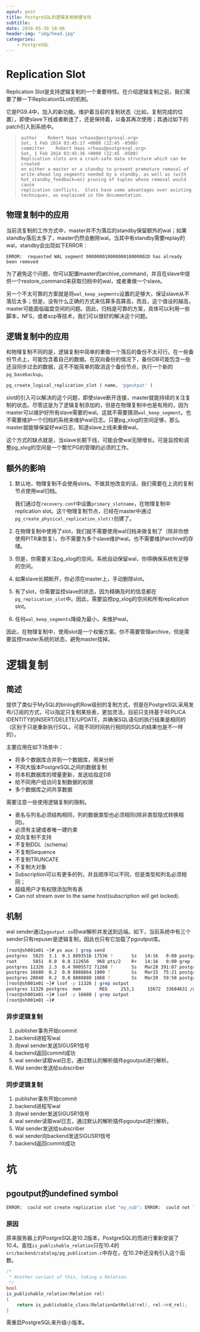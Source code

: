 ```yaml
---
ayout: post
title: PostgreSQL的逻辑复制原理与坑
subtitle: 
date: 2018-05-30 18:06
header-img: "img/head.jpg"
categories: 
    - PostgreSQL
---
```


# Replication Slot

Replication Slot是支持逻辑复制的一个重要特性。在介绍逻辑复制之前，我们需要了解一下ReplicationSLot的机制。

它是PG9.4中，加入的新功能。维护着当前的复制状态（比如，复制完成的位置），即使slave下线或者断连了，还是保持着，以备其再次使用；其通过如下的patch引入到系统中。

> ```text
> author    Robert Haas <rhaas@postgresql.org>  
> Sat, 1 Feb 2014 03:45:17 +0000 (22:45 -0500)
> committer    Robert Haas <rhaas@postgresql.org>  
> Sat, 1 Feb 2014 03:45:36 +0000 (22:45 -0500)
> Replication slots are a crash-safe data structure which can be created
> on either a master or a standby to prevent premature removal of
> write-ahead log segments needed by a standby, as well as (with
> hot_standby_feedback=on) pruning of tuples whose removal would cause
> replication conflicts.  Slots have some advantages over existing
> techniques, as explained in the documentation.
> ```

## 物理复制中的应用

当前流复制的工作方式中，master并不为落后的standby保留额外的wal；如果standby落后太多了，master仍然会删除wal。当其中有standby需要replay的wal，standby会出现如下ERROR：

```
ERROR:  requested WAL segment 00000001000000010000002D has already been removed
```

为了避免这个问题，你可以配置master的archive_command，并且在slave中提供一个restore_command来获取归档中的wal，或者重做一个slave。

另一个不太可靠的方案就是将`wal_keep_segments`设置的足够大，保证slave从不落后太多；但是，没有什么正确的方式来估算多高算高，而且，这个值设的越高，master可能面临磁盘空间的问题。因此，归档是可靠的方案，具体可以利用一些脚本，NFS，或者scp等技术，我们可以很好的解决这个问题。

## 逻辑复制中的应用

和物理复制不同的是，逻辑复制中简单的重做一个落后的备份不太可行。在一些备份节点上，可能包含着自己的数据。在双向备份的情况下，备份DB可能包含一些还没同步过去的数据，这不不能简单的取消这个备份节点，执行一个新的`pg_basebackup`。

```sql
pg_create_logical_replication_slot ( name, 'pgoutput' )
```

slot的引入可以解决的这个问题，即使slave断开连接，master就能持续的关注复制的状态。尽管这是为了逻辑复制添加的，但是在物理复制中也是有用的，因为master可以维护好所有slave需要的wal。这就不需要猜测`wal_keep_segment`。也不需要维护一个归档的系统来维护wal日志。只要pg_xlog的空间足够，那么master就能够保留好wal日志，知道slave上线来重做wal。

这个方式的缺点就是，当slave长期下线，可能会使wal无限增长。可是监控和调整pg_xlog的空间是一个繁忙PG的管理的必须的工作。

## 额外的影响

1. 默认地，物理复制不会使用slots。不做其他改变的话，我们需要在上流的复制节点使用wal归档。

   我们通过在`recovery.conf`中设置`primary_slotname`，在物理复制中replication slot。这个物理复制节点，已经在master中通过`pg_create_physical_replication_slot()`创建了。

2. 在物理复制中使用了slot，我们就不需要使用wal归档来做复制了（除非你想使用PITR来恢复）。你不需要为多个slave维护wal。也不需要维护archive的存储。

3. 但是，你需要关注pg_xlog的空间。系统自动保留wal，你得确保系统有足够的空间。

4. 如果slave长期断开，你必须在master上，手动删除slot。

5. 有了slot，你需要监控slave的状态，因为精确及时的信息都在`pg_replication_slot`中。因此，需要监控pg_xlog的空间和所有replication slot。

6. 任何`wal_keep_segments`降级为最小，来维护wal。

因此，在物理复制中，使用slot是一个权衡方案。你不需要管理archive，但是需要监控master系统的状态，避免master挂掉。

# 逻辑复制

## 简述

提供了类似于MySQL的binlog的Row级别的复制方式，但是在PostgreSQL采用发布/订阅的方式，可以指定只复制某些表，更加灵活。目前只支持基于REPLICA IDENTITY的INSERT/DELETE/UPDATE，并确保SQL语句的执行结果是相同的（区别于只是重新执行SQL，可能不同时间执行相同的SQL的结果也是不一样的）。

主要应用在如下场景中：

+ 将多个数据库合并到一个数据库，用来分析
+ 不同大版本PostgreSQL之间的数据复制
+ 将本机数据库的增量更新，发送给指定DB
+ 给不同用户组访问复制数据的权限
+ 多个数据库之间共享数据

需要注意一些使用逻辑复制的限制。

+ 表名与列名必须结构相同，列的数据类型也必须相同(除非类型隐式转换相同)。
+ 必须有主键或者唯一建约束
+ 双向复制不支持
+ 不复制DDL（schema）
+ 不复制Sequence
+ 不复制TRUNCATE
+ 不复制大对象
+ Subscription可以有更多的列，并且顺序可以不同，但是类型和列名必须相同；
+ 超级用户才有权限添加所有表
+ Can not stream over to the same host(subscription will get locked).

## 机制

wal sender通过`pgoutput.so`将wal解析并发送到远端。如下，当前系统中有三个sender只有repuser是逻辑复制，因此也只有它加载了pgoutput库。

```bash
[root@sh001m01 ~]# ps aux | grep send
postgres  5825  3.1  0.1 8893516 17536 ?       Ss   14:16   0:00 postgres: wal sender process repuser 10.9.145.2(40372) idle
root      5851  0.0  0.0 112656   968 pts/2    R+   14:16   0:00 grep --color=auto send
postgres 11326  2.3  0.4 9005572 71260 ?       Ss   Mar28 391:07 postgres: wal sender process repuser 10.9.145.2(49080) idle
postgres 16680  0.2  0.0 8888864 1900 ?        Ss   Mar15  75:21 postgres: wal sender process replication 10.8.109.160(48712) streaming 756/C75E0000
postgres 28048  0.2  0.0 8888880 1868 ?        Ss   Mar20  59:58 postgres: wal sender process replication 10.7.129.249(48794) streaming 756/C75E0000
[root@sh001m01 ~]# lsof -p 11326 | grep output
postgres 11326 postgres  mem       REG     253,1     15672  33684631 /usr/pgsql-10/lib/pgoutput.so
[root@sh001m01 ~]# lsof -p 16680 | grep output
[root@sh001m01 ~]#
```

### 异步逻辑复制

1. publisher事务开始commit
2. backend进程写wal
3. 向wal sender发送SIGUSR1信号
4. backend返回commit成功
5. wal sender读取wal日志，通过默认的解析插件pgoutput进行解析。
6. Wal sender发送给subscriber

### 同步逻辑复制

1. publisher事务开始commit
2. backend进程写wal
3. 向wal sender发送SIGUSR1信号
4. wal sender读取wal日志，通过默认的解析插件pgoutput进行解析。
5. Wal sender发送给subscriber
6. wal sender向backend发送SIGUSR1信号
7. backend返回commit成功

# 坑

## pgoutput的undefined symbol

```bash
ERROR:  could not create replication slot "my_sub": ERROR:  could not load library "/usr/pgsql-10/lib/pgoutput.so": /usr/pgsql-10/lib/pgoutput.so: undefined symbol: is_publishable_relation
```

### 原因

原来服务器上的PostgreSQL是10.2版本，PostgreSQL的而进行重新安装了10.4。查找`is_publishable_relation`只在10.4的`src/backend/catalog/pg_publication.c`中存在，在10.2中还没有引入这个函数。

```c
/*
 * Another variant of this, taking a Relation.
 */
bool
is_publishable_relation(Relation rel)
{
	return is_publishable_class(RelationGetRelid(rel), rel->rd_rel);
}
```

需重启PostgreSQL来升级小版本。